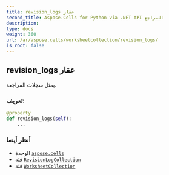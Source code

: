 ```yaml
---
title: revision_logs عقار
second_title: Aspose.Cells for Python via .NET API المراجع
description:
type: docs
weight: 360
url: /ar/aspose.cells/worksheetcollection/revision_logs/
is_root: false
---
```

##  revision_logs عقار

يمثل سجلات المراجعة.
###  تعريف:
```python
@property
def revision_logs(self):
    ...
```

###  أنظر أيضا
* الوحدة [`aspose.cells`](../../)
* فئة [`RevisionLogCollection`](/cells/python-net/ar/aspose.cells.revisions/revisionlogcollection)
* فئة [`WorksheetCollection`](/cells/python-net/ar/aspose.cells/worksheetcollection)
